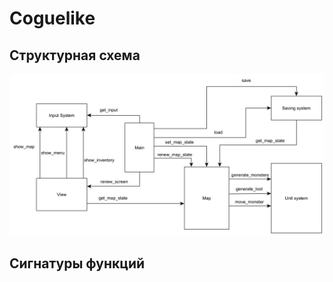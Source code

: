 # Coguelike

## Структурная схема

![](/github/Structure%20scheme.png "Structure scheme")

## Сигнатуры функций
